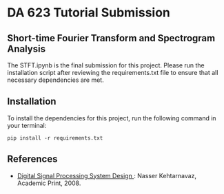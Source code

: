 # DA 623 Tutorial Submission
## Short-time Fourier Transform and Spectrogram Analysis

The STFT.ipynb is the final submission for this project. Please run the installation script after reviewing the requirements.txt file to ensure that all necessary dependencies are met.

## Installation
To install the dependencies for this project, run the following command in your terminal:

`pip install -r requirements.txt`

## References
- [Digital Signal Processing System Design
](https://www.sciencedirect.com/book/9780123744906/digital-signal-processing-system-design): Nasser Kehtarnavaz, Academic Print, 2008.
